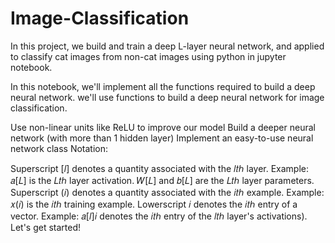 # Image-Classification
In this project, we build and train a deep L-layer neural network, and applied to classify cat images from non-cat images using python in jupyter notebook.

In this notebook, we'll implement all the functions required to build a deep neural network.
 we'll use functions to build a deep neural network for image classification.

Use non-linear units like ReLU to improve our model
Build a deeper neural network (with more than 1 hidden layer)
Implement an easy-to-use neural network class
Notation:

Superscript  [𝑙]  denotes a quantity associated with the  𝑙𝑡ℎ  layer.
Example:  𝑎[𝐿]  is the  𝐿𝑡ℎ  layer activation.  𝑊[𝐿]  and  𝑏[𝐿]  are the  𝐿𝑡ℎ  layer parameters.
Superscript  (𝑖)  denotes a quantity associated with the  𝑖𝑡ℎ  example.
Example:  𝑥(𝑖)  is the  𝑖𝑡ℎ  training example.
Lowerscript  𝑖  denotes the  𝑖𝑡ℎ  entry of a vector.
Example:  𝑎[𝑙]𝑖  denotes the  𝑖𝑡ℎ  entry of the  𝑙𝑡ℎ  layer's activations).
Let's get started!
